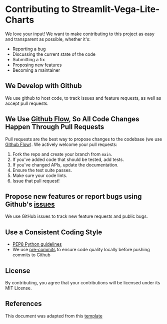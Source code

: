 # Contributing to Streamlit-Vega-Lite-Charts
We love your input! We want to make contributing to this project as easy and transparent as possible, whether it's:

- Reporting a bug
- Discussing the current state of the code
- Submitting a fix
- Proposing new features
- Becoming a maintainer

## We Develop with Github
We use github to host code, to track issues and feature requests, as well as accept pull requests.

## We Use [Github Flow](https://www.atlassian.com/git/tutorials/comparing-workflows/gitflow-workflow), So All Code Changes Happen Through Pull Requests
Pull requests are the best way to propose changes to the codebase (we use [Github Flow](https://www.atlassian.com/git/tutorials/comparing-workflows/gitflow-workflow)). We actively welcome your pull requests:

1. Fork the repo and create your branch from `main`.
2. If you've added code that should be tested, add tests.
3. If you've changed APIs, update the documentation.
4. Ensure the test suite passes.
5. Make sure your code lints.
6. Issue that pull request!

## Propose new features or report bugs using Github's [issues](https://github.com/fdebrain/streamlit-vega-lite-charts/issues)
We use GitHub issues to track new feature requests and public bugs.

## Use a Consistent Coding Style
* [PEP8 Python guidelines](https://peps.python.org/pep-0008/)
* We use [pre-commits](https://pre-commit.com/) to ensure code quality locally before pushing commits to Github

## License
By contributing, you agree that your contributions will be licensed under its MIT License.

## References
This document was adapted from this [template](https://gist.github.com/briandk/3d2e8b3ec8daf5a27a62)
